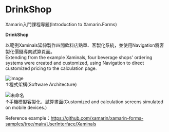 # DrinkShop
Xamarin入門課程專題(Introduction to Xamarin.Forms)

**DrinkShop**  
  
以範例Xaminals延伸製作四間飲料店點單、客製化系統，並使用Navigation將客製化價錢導向試算頁面。  
Extending from the example Xaminals, four beverage shops' ordering systems were created and customized, using Navigation to direct customized pricing to the calculation page.  


![image](https://user-images.githubusercontent.com/103955839/200924293-80fb88aa-adea-47b8-8480-3b708d1d6ee2.png)    
↑程式架構(Software Architecture)  

![未命名](https://user-images.githubusercontent.com/103955839/200930197-f39094dd-7269-445e-96ad-ebbd51087162.png)     
↑手機模擬客製化、試算畫面(Customized and calculation screens simulated on mobile devices.)  


Reference example：https://github.com/xamarin/xamarin-forms-samples/tree/main/UserInterface/Xaminals

